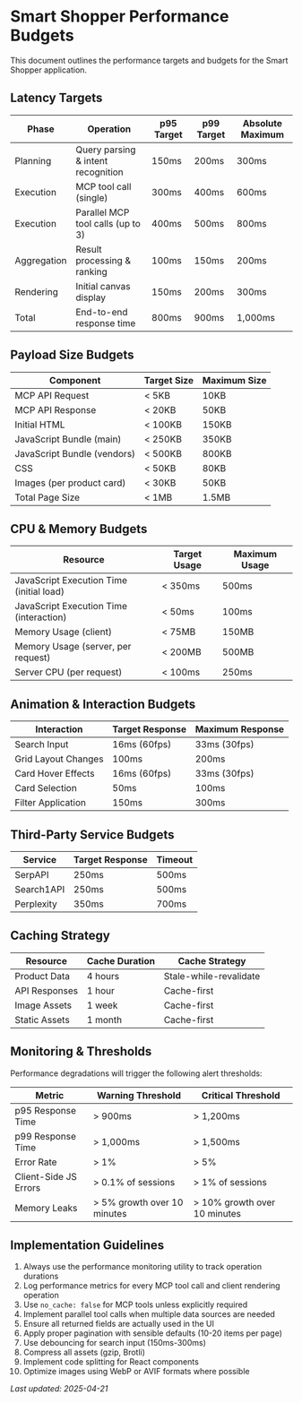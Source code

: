 # Smart Shopper Performance Budgets

This document outlines the performance targets and budgets for the Smart Shopper application.

## Latency Targets

| Phase | Operation | p95 Target | p99 Target | Absolute Maximum |
|-------|-----------|------------|------------|------------------|
| Planning | Query parsing & intent recognition | 150ms | 200ms | 300ms |
| Execution | MCP tool call (single) | 300ms | 400ms | 600ms |
| Execution | Parallel MCP tool calls (up to 3) | 400ms | 500ms | 800ms |
| Aggregation | Result processing & ranking | 100ms | 150ms | 200ms |
| Rendering | Initial canvas display | 150ms | 200ms | 300ms |
| Total | End-to-end response time | 800ms | 900ms | 1,000ms |

## Payload Size Budgets

| Component | Target Size | Maximum Size |
|-----------|-------------|--------------|
| MCP API Request | < 5KB | 10KB |
| MCP API Response | < 20KB | 50KB |
| Initial HTML | < 100KB | 150KB |
| JavaScript Bundle (main) | < 250KB | 350KB |
| JavaScript Bundle (vendors) | < 500KB | 800KB |
| CSS | < 50KB | 80KB |
| Images (per product card) | < 30KB | 50KB |
| Total Page Size | < 1MB | 1.5MB |

## CPU & Memory Budgets

| Resource | Target Usage | Maximum Usage |
|----------|--------------|---------------|
| JavaScript Execution Time (initial load) | < 350ms | 500ms |
| JavaScript Execution Time (interaction) | < 50ms | 100ms |
| Memory Usage (client) | < 75MB | 150MB |
| Memory Usage (server, per request) | < 200MB | 500MB |
| Server CPU (per request) | < 100ms | 250ms |

## Animation & Interaction Budgets

| Interaction | Target Response | Maximum Response |
|-------------|-----------------|------------------|
| Search Input | 16ms (60fps) | 33ms (30fps) |
| Grid Layout Changes | 100ms | 200ms |
| Card Hover Effects | 16ms (60fps) | 33ms (30fps) |
| Card Selection | 50ms | 100ms |
| Filter Application | 150ms | 300ms |

## Third-Party Service Budgets

| Service | Target Response | Timeout |
|---------|-----------------|---------|
| SerpAPI | 250ms | 500ms |
| Search1API | 250ms | 500ms |
| Perplexity | 350ms | 700ms |

## Caching Strategy

| Resource | Cache Duration | Cache Strategy |
|----------|----------------|----------------|
| Product Data | 4 hours | Stale-while-revalidate |
| API Responses | 1 hour | Cache-first |
| Image Assets | 1 week | Cache-first |
| Static Assets | 1 month | Cache-first |

## Monitoring & Thresholds

Performance degradations will trigger the following alert thresholds:

| Metric | Warning Threshold | Critical Threshold |
|--------|-------------------|-------------------|
| p95 Response Time | > 900ms | > 1,200ms |
| p99 Response Time | > 1,000ms | > 1,500ms |
| Error Rate | > 1% | > 5% |
| Client-Side JS Errors | > 0.1% of sessions | > 1% of sessions |
| Memory Leaks | > 5% growth over 10 minutes | > 10% growth over 10 minutes |

## Implementation Guidelines

1. Always use the performance monitoring utility to track operation durations
2. Log performance metrics for every MCP tool call and client rendering operation
3. Use `no_cache: false` for MCP tools unless explicitly required
4. Implement parallel tool calls when multiple data sources are needed
5. Ensure all returned fields are actually used in the UI
6. Apply proper pagination with sensible defaults (10-20 items per page)
7. Use debouncing for search input (150ms-300ms)
8. Compress all assets (gzip, Brotli)
9. Implement code splitting for React components
10. Optimize images using WebP or AVIF formats where possible

_Last updated: 2025-04-21_
